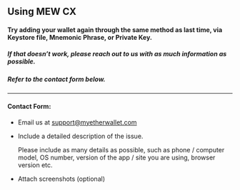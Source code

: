 ## Using MEW CX

#### Try adding your wallet again through the same method as last time, via Keystore file, Mnemonic Phrase, or Private Key.

##### If that doesn’t work, please reach out to us with as much information as possible.

##### Refer to the contact form below.

* * *

#### Contact Form:

- Email us at [support@myetherwallet.com](mailto:support@myetherwallet.com)

- <p>Include a detailed description of the issue.</p>
  <note>Please include as many details as possible, such as phone / computer model, OS number, version of the app / site you are using, browser version etc.</note>

- Attach screenshots (optional)
